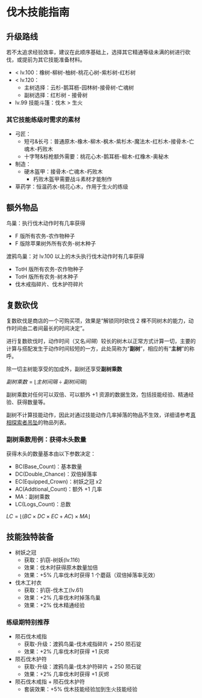 # 伐木技能指南
## 升级路线
若不太追求经验效率，建议在此顺序基础上，选择其它精通等级未满的树进行砍伐，或提前为其它技能准备材料。
* < lv.100：橡树-柳树-柚树-桃花心树-紫杉树-红杉树
* < lv.120：
    + 主树选择：云杉-鹅耳枥-园林树-接骨树-亡魂树
    + 副树选择：红杉树 - 接骨树
* lv.99 技能斗篷：伐木 > 生火

### 其它技能练级时需求的素材
* 弓匠：
    + 短弓&长弓：普通原木-橡木-柳木-枫木-紫杉木-魔法木-红杉木-接骨木-亡魂木-朽败木
    + 十字弩&标枪额外需要：桃花心木-鹅耳枥-椴木-红橡木-奥秘木
* 制造：
    + 硬木盔甲：接骨木-亡魂木-朽败木
        - 朽败木盔甲需要战斗素材才能制作
* 草药学：恒温药水-桃花心木，作用于生火的练级

## 额外物品
鸟巢：执行伐木动作时有几率获得
* F 版所有农务-农作物种子
* F 版除苹果树外所有农务-树木种子

渡鸦鸟巢：对 lv.100 以上的木头执行伐木动作时有几率获得
* TotH 版所有农务-农作物种子
* TotH 版所有农务-树木种子
* 伐木戒指碎片、伐木护符碎片

## 复数砍伐
复数砍伐是商店的一个可购买项，效果是“解锁同时砍伐 2 棵不同树木的能力，动作时间由二者间最长的时间决定”。

进行复数砍伐时，动作时间（又名*间隔*）较长的树木以正常方式计算一切，主要的计算与搭配发生于动作时间较短的一方，此处简称为“**副树**”，相应的有“**主树**”的称呼。

除一切主树能享受的加成外，副树还享受**副树乘数**

$副树乘数=\lfloor 主树间隔\div 副树间隔\rfloor$

副树乘数对任何可以双倍、可以额外 +1 资源的数据生效，包括技能经验、精通经验、获得数量等。

副树不计算技能动作，因此对通过技能动作几率掉落的物品不生效，详细请参考[真相探索者吊坠](/Articles/Lists/生活技能装备及来源.md#真相探索者吊坠)的物品列表。

### 副树乘数用例：获得木头数量
获得木头的数量基本由以下参数决定：
* BC(Base_Count)：基本数量
* DC(Double_Chance)：双倍掉落率
* EC(Equipped_Crown)：树妖之冠 x2
* AC(Addtional_Count)：额外 +1 几率
* MA：副树乘数
* LC(Logs_Count)：总数

$LC=\lfloor (BC\times DC\times EC+AC)\times MA \rfloor$

## 技能独特装备
* 树妖之冠
    + 获取：扒窃-树妖(lv.116)
    + 效果：伐木时获得原木数量加倍
    + 效果：+5% 几率伐木时获得 1 个蘑菇（双倍掉落率无效）
* 伐木工衬衣
    + 获取：扒窃-伐木工(lv.61)
    + 效果：+2% 几率伐木时掉落鸟巢
    + 效果：+2% 伐木精通经验

### 练级期特别推荐
* 陨石伐木戒指
    + 获取-升级：渡鸦鸟巢-伐木戒指碎片 + 250 陨石锭
    + 效果：+2% 几率伐木时获得 +1 灰烬
* 陨石伐木护符
    + 获取-升级：渡鸦鸟巢-伐木护符碎片 + 250 陨石锭
    + 效果：+2% 几率伐木时获得 +1 灰烬
* 陨石伐木戒指 + 陨石伐木护符
    + 套装效果：+5% 伐木技能经验加到生火技能经验